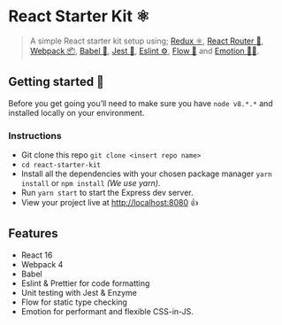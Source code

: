 # React Starter Kit ⚛️

> A simple React starter kit setup using; [Redux ⚛️](https://redux.js.org/introduction), [React Router 🔀](https://reacttraining.com/react-router/), [Webpack 📦](https://webpack.js.org/), [Babel 🐠](https://babeljs.io/), [Jest 🚦](https://jestjs.io/), [Eslint ⚙️](https://eslint.org/), [Flow 🔎](http://flow.org/) and [Emotion 👩‍🎤](https://emotion.sh/).

## Getting started 🚀

Before you get going you&rsquo;ll need to make sure you have `node v8.*.*` and installed locally on your environment.

### Instructions

- Git clone this repo `git clone <insert repo name>`
- `cd react-starter-kit`
- Install all the dependencies with your chosen package manager `yarn install` or `npm install` _(We use yarn)_.
- Run `yarn start` to start the Express dev server.
- View your project live at [http://localhost:8080](http://localhost:3000) 👍

## Features

- React 16
- Webpack 4
- Babel
- Eslint &amp; Prettier for code formatting
- Unit testing with Jest &amp; Enzyme
- Flow for static type checking
- Emotion for performant and flexible CSS-in-JS.
